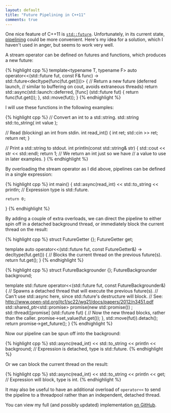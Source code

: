 ```yaml
---
layout: default
title: "Future Pipelining in C++11"
comments: true
---
```


One nice feature of C++11 is [`std::future`](http://www.cplusplus.com/reference/future/future/). Unfortunately, in its current state, [pipelining](http://en.wikipedia.org/wiki/Futures_and_promises#Promise_pipelining) could be more convenient. Here's my idea for a solution, which I haven't used in anger, but seems to work very well.

A stream operator can be defined on futures and functions, which produces a new future:

{% highlight cpp %}
template<typename T, typename F>
auto operator<<(std::future<T> fut, const F& func) 
	-> std::future<decltype(func(fut.get()))>
{
    // Return a new future (deferred launch, 
    // similar to buffering on cout, avoids extraneous threads)
    return std::async(std::launch::deferred,
        [func] (std::future<T> fut) {
            return func(fut.get());
        }, std::move(fut));
}
{% endhighlight %}

I will use these functions in the following examples:

{% highlight cpp %}
// Convert an int to a std::string.
std::string std::to_string( int value );

// Read (blocking) an int from stdin.
int read_int() {
    int ret;
    std::cin >> ret;
    return ret;
}

// Print a std::string to stdout.
int println(const std::string& str) {
    std::cout << str << std::endl;
    return 1;
    // We return an int just so we have 
    // a value to use in later examples.
}
{% endhighlight %}

By overloading the stream operator as I did above, pipelines can be defined in a single expression:

{% highlight cpp %}
int main() {
    std::async(read_int)
        << std::to_string
        << println; // Expression type is std::future<int>.

    return 0;
}
{% endhighlight %}

By adding a couple of extra overloads, we can direct the pipeline to either spin off in a detached background thread, or immediately block the current thread on the result:

{% highlight cpp %}
struct FutureGetter {};
FutureGetter get;

template<typename T>
auto operator<<(std::future<T> fut, const FutureGetter&) 
    -> decltype(fut.get())
{
    // Blocks the current thread on the previous future(s).
    return fut.get();
}
{% endhighlight %}

{% highlight cpp %}
struct FutureBackgrounder {};
FutureBackgrounder background;

template<typename T>
std::future<T>
operator<<(std::future<T> fut, const FutureBackgrounder&)
{
    // Spawns a detached thread that will execute the previous future(s).
    // Can't use std::async here, since std::future's destructure will block.
    // See: http://www.open-std.org/jtc1/sc22/wg21/docs/papers/2012/n3451.pdf
    std::shared_ptr<std::promise<T>> promise(new std::promise<T>()) ;
    std::thread([promise] (std::future<T> fut) {
        // Now the new thread blocks, rather than the caller.
        promise->set_value(fut.get());
    }, std::move(fut)).detach();
    return promise->get_future();
}
{% endhighlight %}


Now our pipeline can be spun off into the background:

{% highlight cpp %}
std::async(read_int)
    << std::to_string
    << println
    << background; // Expression is detached, type is std::future<int>.
{% endhighlight %}

Or we can block the current thread on the result:

{% highlight cpp %}
std::async(read_int)
    << std::to_string
    << println
    << get; // Expression will block, type is int.
{% endhighlight %}

It may also be useful to have an additional overload of `operator<<` to send the pipeline to a threadpool rather than an independent, detached thread.

You can view my full (and possibly updated) implementation [on GitHub](https://github.com/seanedwards/tinker/blob/master/cpp/future.cpp).
